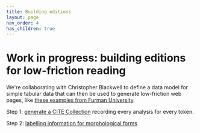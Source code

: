 ```yaml
---
title: Building editions
layout: page
nav_order: 4
has_children: true
---
```



# Work in progress: building editions for low-friction reading

We're collaborating with Christopher Blackwell to define a data model for simple tabular data that can then be used to generate low-friction web pages, like [these examples from Furman University](https://furman-university-editions.github.io/Readers/).


Step 1:  [generate a CITE Collection](./cex/) recording every analysis for every token.

Step 2:  [labelling information for morphological forms](./labelled-forms/)
